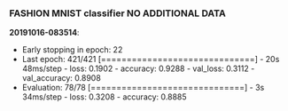 ### FASHION MNIST classifier NO ADDITIONAL DATA

**20191016-083514**:  
* Early stopping in epoch: 22
* Last epoch: 421/421 [==============================] - 20s 48ms/step - loss: 0.1902 - accuracy: 0.9288 - val_loss: 0.3112 - val_accuracy: 0.8908  
* Evaluation:  78/78 [==============================] - 3s 34ms/step - loss: 0.3208 - accuracy: 0.8885


